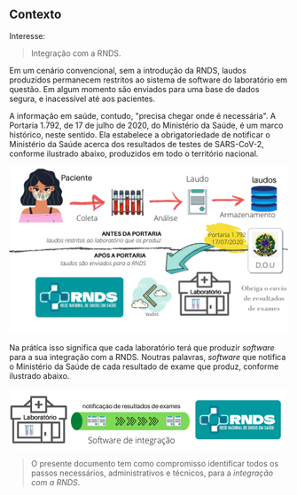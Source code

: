 ## Contexto

Interesse:

> Integração com a RNDS.

Em um cenário convencional, sem a introdução da RNDS, laudos produzidos permanecem restritos ao sistema de software do laboratório em questão.
Em algum momento são enviados para uma base de dados segura, e inacessível até aos pacientes.

A informação em saúde, contudo, "precisa chegar onde é necessária". A Portaria 1.792, de 17 de julho de 2020, do Ministério da Saúde,
é um marco histórico, neste sentido. Ela estabelece a obrigatoriedade de notificar o Ministério da Saúde acerca dos resultados de testes de SARS-CoV-2, conforme ilustrado abaixo, produzidos em todo o território nacional.

<img src="../media/laboratorio.png" width="600px">

Na prática isso significa que cada laboratório terá que produzir _software_ para a sua integração com a RNDS. Noutras palavras, _software_ que notifica o Ministério da Saúde de cada resultado de exame que produz, conforme ilustrado abaixo.

<img src="../media/pratica.png" width="500px">

> O presente documento tem como compromisso identificar todos
> os passos necessários, administrativos e técnicos, para a _integração com a RNDS_.
